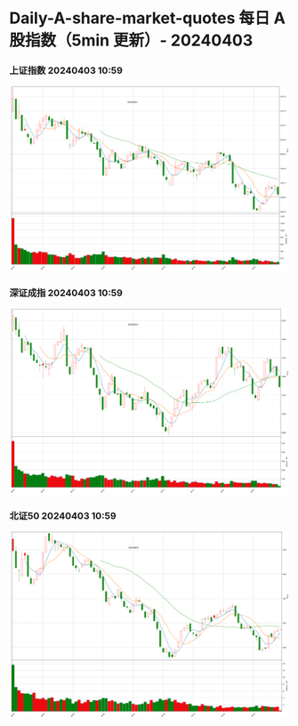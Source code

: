 
# Daily-A-share-market-quotes 每日 A 股指数（5min 更新）- 20240403

### 上证指数 20240403 10:59
![](./fig/2024/4/20240403-sh000001.png)

### 深证成指 20240403 10:59
![](./fig/2024/4/20240403-sz399001.png)

### 北证50 20240403 10:59
![](./fig/2024/4/20240403-bj899050.png)
